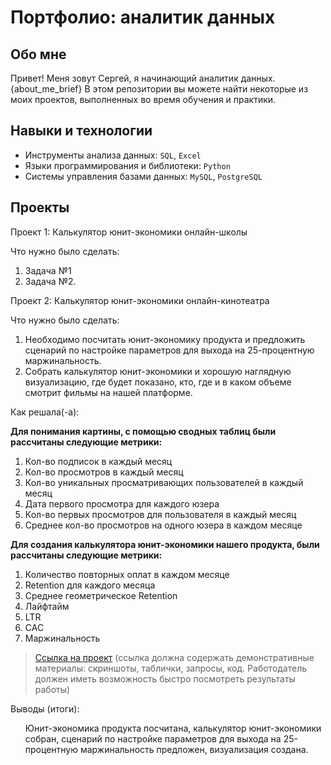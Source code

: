 # Портфолио: аналитик данных

## Обо мне 
Привет! Меня зовут Сергей, я начинающий аналитик данных. {about_me_brief} В этом репозитории вы можете найти некоторые из моих проектов, выполненных во время обучения и практики.
<br>
## Навыки и технологии
- Инструменты анализа данных: ``SQL``, ``Excel``
- Языки программирования и библиотеки: ``Python``
- Системы управления базами данных: ``MySQL``, ``PostgreSQL``
## Проекты
<p> Проект 1: Калькулятор юнит-экономики онлайн-школы</p>
<p>Что нужно было сделать:<p>
<ol>
  <li>Задача №1</li>
  <li>Задача №2.</li>
</ol>

<p> Проект 2: Калькулятор юнит-экономики онлайн-кинотеатра</p>
<p>Что нужно было сделать:<p>
<ol>
  <li>Необходимо посчитать юнит-экономику продукта и предложить сценарий по настройке параметров для выхода на 25-процентную маржинальность.</li>
  <li>Собрать калькулятор юнит-экономики и хорошую наглядную визуализацию, где будет показано, кто, где и в каком объеме смотрит фильмы на нашей платформе.</li>
</ol>

<p>Как решала(-а): 
 
**Для понимания картины, с помощью сводных таблиц были рассчитаны следующие метрики:**

1. Кол-во подписок в каждый месяц       
2. Кол-во просмотров в каждый месяц  
3. Кол-во уникальных просматривающих пользователей в каждый месяц
4. Дата первого просмотра для каждого юзера
5. Кол-во первых просмотров для пользователя в каждый месяц
6. Среднее кол-во просмотров на одного юзера в каждом месяце

  **Для создания калькулятора юнит-экономики нашего продукта, были рассчитаны следующие метрики:**

1. Количество повторных оплат в каждом месяце
2. Retention для каждого месяца
3. Среднее геометрическое Retention    
4. Лайфтайм       
5. LTR 
6. CAC    
7. Маржинальность
<p>

> <a href="[https://drive.google.com/drive/folders/11HcEeqniyrCMjuwHZ0GLysX0A2SEv-_x](https://drive.google.com/file/d/12UwVUDgC13FbbJDPhUpO264Nn5s0R3-f/view?usp=share_link)">Ссылка на проект</a>
 (ссылка должна содержать демонстративные материалы: скриншоты, таблички, запросы, код. Работодатель должен иметь возможность быстро посмотреть результаты работы)
 
<p> Выводы (итоги):<p>
<ol> Юнит-экономика продукта посчитана, калькулятор юнит-экономики собран, сценарий по настройке параметров для выхода на 25-процентную маржинальность предложен, визуализация создана.
 
</ol>
<br> 
